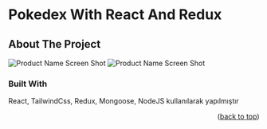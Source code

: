 # Pokedex With React And Redux



<!-- ABOUT THE PROJECT -->
## About The Project

![Product Name Screen Shot](https://github.com/ZiyaOzgul/Pokedex-App/tree/master/src/imgPoke-1.png)
![Product Name Screen Shot](https://github.com/ZiyaOzgul/Pokedex-App/tree/master/src/imgPoke-2.png)



### Built With

React, TailwindCss,  Redux, Mongoose, NodeJS kullanılarak yapılmıştır 



<p align="right">(<a href="#readme-top">back to top</a>)</p>
